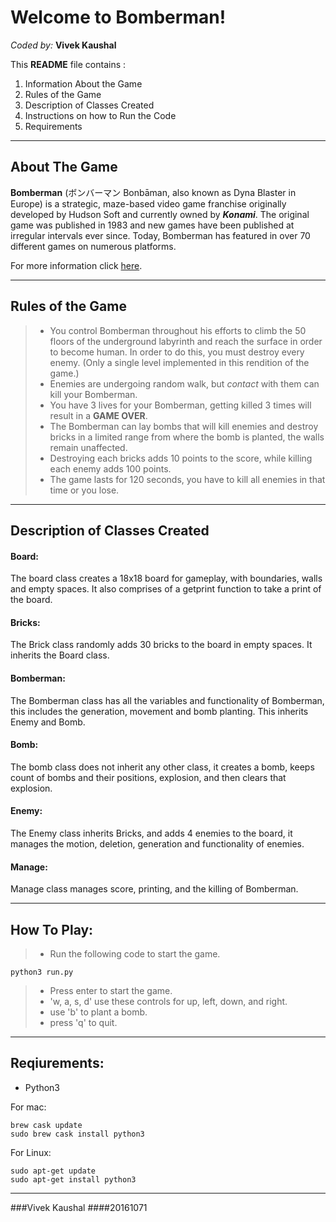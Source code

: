 Welcome to Bomberman!
===================
*Coded by:*
**Vivek Kaushal**

This **README** file contains :
 1.  Information About the Game
 2. Rules of the Game
 3. Description of Classes Created
 4. Instructions on how to Run the Code
 5. Requirements

----------


About The Game
-------------

**Bomberman** (ボンバーマン Bonbāman, also known as Dyna Blaster in Europe) is a strategic, maze-based video game franchise originally developed by Hudson Soft and currently owned by ***Konami***. The original game was published in 1983 and new games have been published at irregular intervals ever since. Today, Bomberman has featured in over 70 different games on numerous platforms.

For more information click [here](https://en.wikipedia.org/wiki/Bomberman).

----------


Rules of the Game
-------------------

> - You control Bomberman throughout his efforts to climb the 50 floors of the underground labyrinth and reach the surface in order to become human. In order to do this, you must destroy every enemy. (Only a single level implemented in this rendition of the game.)
> - Enemies are undergoing random walk, but *contact* with them can kill your Bomberman.
> - You have 3 lives for your Bomberman, getting killed 3 times will result in a **GAME OVER**.
> - The Bomberman can lay bombs that will kill enemies and destroy bricks in a limited range from where the bomb is planted, the walls remain unaffected. 
> - Destroying each bricks adds 10 points to the score, while killing each enemy adds 100 points.
> - The game lasts for 120 seconds, you have to kill all enemies in that time or you lose.

------------------------

Description of Classes Created
--------------------------------------------
#### Board:
The board class creates a 18x18 board for gameplay, with boundaries, walls and empty spaces. It also comprises of a getprint function to take a print of the board.
#### Bricks:
The Brick class randomly adds 30 bricks to the board in empty spaces. It inherits the Board class.
#### Bomberman:
The Bomberman class has all the variables and functionality of Bomberman, this includes the generation, movement and bomb planting. This inherits Enemy and Bomb.
#### Bomb:
The bomb class does not inherit any other class, it creates a bomb, keeps count of bombs and their positions, explosion, and then clears that explosion.
#### Enemy:
The Enemy class inherits Bricks, and adds 4 enemies to the board, it manages the motion, deletion, generation and functionality of enemies.
#### Manage:
Manage class manages score, printing, and the killing of Bomberman.

__________________

How To Play:
------------------
>- Run the following code to start the game.
```
python3 run.py
```
>- Press enter to start the game.
>- 'w, a, s, d' use these controls for up, left, down, and right.
>- use 'b' to plant a bomb.
>- press 'q' to quit.

___________________

Reqiurements:
--------------------
- Python3

For mac:
```
brew cask update
sudo brew cask install python3
```
For Linux:
```
sudo apt-get update
sudo apt-get install python3
```

_______________

###Vivek Kaushal
####20161071
